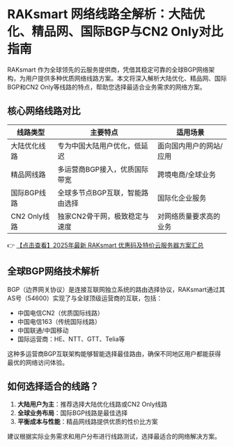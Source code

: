 # RAKsmart 网络线路全解析：大陆优化、精品网、国际BGP与CN2 Only对比指南

RAKsmart 作为全球领先的云服务提供商，凭借其稳定可靠的全球BGP网络架构，为用户提供多种优质网络线路方案。本文将深入解析大陆优化、精品网、国际BGP和CN2 Only等线路的特点，帮助您选择最适合业务需求的网络方案。

## 核心网络线路对比

| 线路类型       | 主要特点                          | 适用场景                |
|----------------|-----------------------------------|-----------------------|
| 大陆优化线路   | 专为中国大陆用户优化，低延迟      | 面向国内用户的网站/应用 |
| 精品网线路     | 多运营商BGP接入，优质国际带宽     | 跨境电商/全球业务      |
| 国际BGP线路    | 全球多节点BGP互联，智能路由选择   | 国际化企业服务         |
| CN2 Only线路   | 独家CN2骨干网，极致稳定与速度      | 对网络质量要求高的业务  |

👉 [【点击查看】2025年最新 RAKsmart 优惠码及特价云服务器方案汇总](https://bit.ly/raksmart)

## 全球BGP网络技术解析

BGP（边界网关协议）是连接互联网独立系统的路由选择协议，RAKsmart通过其AS号（54600）实现了与全球顶级运营商的互联，包括：

- 中国电信CN2（优质国际线路）
- 中国电信163（传统国际线路）
- 中国联通/中国移动
- 国际运营商：HE、NTT、GTT、Telia等

这种多运营商BGP互联架构能够智能选择最佳路由，确保不同地区用户都能获得最优的网络访问体验。

## 如何选择适合的线路？

1. **大陆用户为主**：推荐选择大陆优化线路或CN2 Only线路
2. **全球业务布局**：国际BGP线路是最佳选择
3. **平衡成本与性能**：精品网线路提供优质的性价比方案

建议根据实际业务需求和用户分布进行线路测试，选择最适合的网络解决方案。